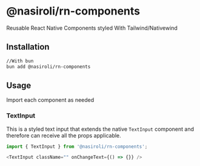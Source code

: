# @nasiroli/rn-components
Reusable React Native Components styled With Tailwind/Nativewind

## Installation
```bash
//With bun
bun add @nasiroli/rn-components
```

## Usage
Import each component as needed

### TextInput
This is a styled text input that extends the native `TextInput` component and therefore can receive all the props applicable.
```ts
import { TextInput } from '@nasiroli/rn-components';

<TextInput className="" onChangeText={() => {}} />
```
